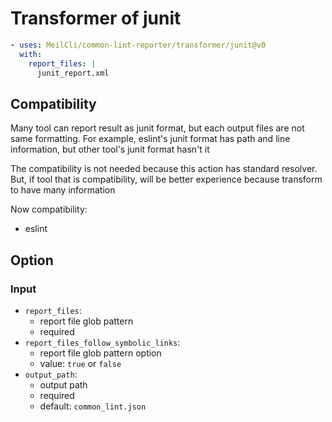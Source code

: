 # Transformer of junit
```yml
- uses: MeilCli/common-lint-reporter/transformer/junit@v0
  with:
    report_files: |
      junit_report.xml
```

## Compatibility
Many tool can report result as junit format, but each output files are not same formatting. For example, eslint's junit format has path and line information, but other tool's junit format hasn't it

The compatibility is not needed because this action has standard resolver. But, if tool that is compatibility, will be better experience because transform to have many information

Now compatibility:
- eslint

## Option
### Input
- `report_files`:
  - report file glob pattern
  - required
- `report_files_follow_symbolic_links`:
  - report file glob pattern option
  - value: `true` or `false`
- `output_path`:
  - output path
  - required
  - default: `common_lint.json`